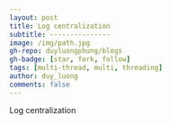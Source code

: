 ```yaml
---
layout: post
title: Log centralization
subtitle: ---------------
image: /img/path.jpg
gh-repo: duyluongphung/blogs
gh-badge: [star, fork, follow]
tags: [multi-thread, multi, threading]
author: duy_luong
comments: false
---
```


Log centralization

